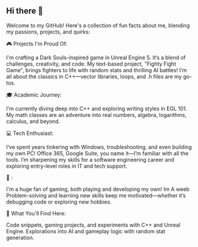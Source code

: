 ## Hi there 👋

Welcome to my GitHub! Here's a collection of fun facts about me, blending my passions, projects, and quirks:

🎮 Projects I'm Proud Of:

I'm crafting a Dark Souls-inspired game in Unreal Engine 5. It’s a blend of challenges, creativity, and code.
My text-based project, "Fighty Fight Game", brings fighters to life with random stats and thrilling AI battles!
I'm all about the classics in C++—vector libraries, loops, and .h files are my go-tos.

🎓 Academic Journey:

I'm currently diving deep into C++ and exploring writing styles in EGL 101.
My math classes are an adventure into real numbers, algebra, logarithms, calculus, and beyond.

💻 Tech Enthusiast:

I’ve spent years tinkering with Windows, troubleshooting, and even building my own PC!
Office 365, Google Suite, you name it—I’m familiar with all the tools.
I’m sharpening my skills for a software engineering career and exploring entry-level roles in IT and tech support.

🌟 :

I'm a huge fan of gaming, both playing and developing my own!
Im A weeb 
Problem-solving and learning new skills keep me motivated—whether it’s debugging code or exploring new hobbies.

🔧 What You'll Find Here:

Code snippets, gaming projects, and experiments with C++ and Unreal Engine.
Explorations into AI and gameplay logic with random stat generation.
